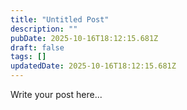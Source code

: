 ```yaml
---
title: "Untitled Post"
description: ""
pubDate: 2025-10-16T18:12:15.681Z
draft: false
tags: []
updatedDate: 2025-10-16T18:12:15.681Z
---
```


Write your post here...
